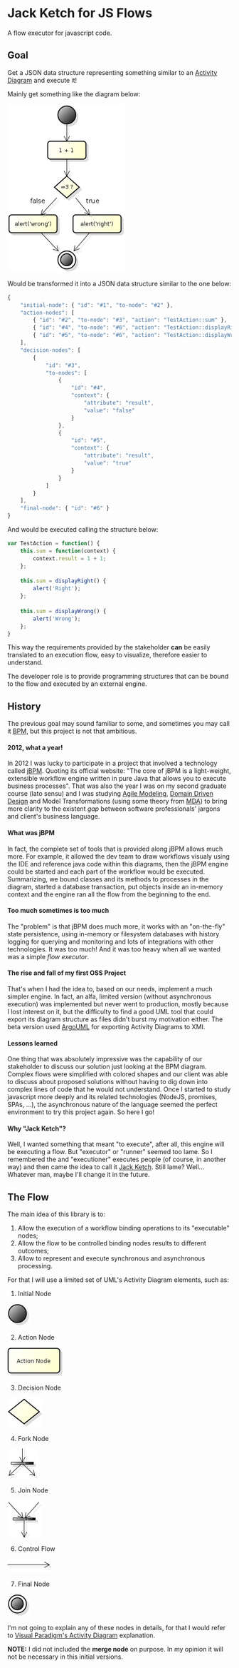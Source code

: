 # Jack Ketch for JS Flows
A flow executor for javascript code.

## Goal
Get a JSON data structure representing something similar to an [Activity Diagram](http://en.wikipedia.org/wiki/Activity_diagram "Activity Diagram") and execute it!

Mainly get something like the diagram below:

![One Plus One Flow](README/one-plus-one-flow.jpg "One Plus One")

Would be transformed it into a JSON data structure similar to the one below:

```javascript
{
    "initial-node": { "id": "#1", "to-node": "#2" },
    "action-nodes": [
        { "id": "#2", "to-node": "#3", "action": "TestAction::sum" },
        { "id": "#4", "to-node": "#6", "action": "TestAction::displayRight" },
        { "id": "#5", "to-node": "#6", "action": "TestAction::displayWrong" }        
    ],
    "decision-nodes": [
        { 
            "id": "#3", 
            "to-nodes": [
                { 
                    "id": "#4", 
                    "context": {
                        "attribute": "result",
                        "value": "false"
                    }
                },
                { 
                    "id": "#5", 
                    "context": {
                        "attribute": "result",
                        "value": "true"
                    }
                }
            ]
        }
    ],
    "final-node": { "id": "#6" }
}
```

And would be executed calling the structure below:

```javascript
var TestAction = function() {
    this.sum = function(context) {
        context.result = 1 + 1;
    };
    
    this.sum = displayRight() {
        alert('Right');
    };

    this.sum = displayWrong() {
        alert('Wrong');
    };
}
```

This way the requirements provided by the stakeholder **can** be easily translated to an execution flow, easy to visualize, therefore easier to understand.

The developer role is to provide programming structures that can be bound to the flow and executed by an external engine.

## History
The previous goal may sound familiar to some, and sometimes you may call it [BPM](http://en.wikipedia.org/wiki/Business_process_management "Business process management"), but this project is not that ambitious.

#### 2012, what a year!
In 2012 I was lucky to participate in a project that involved a technology called [jBPM](http://www.jbpm.org/ "Java Business Process Management"). Quoting its official website: "The core of jBPM is a light-weight, extensible workflow engine written in pure Java that allows you to execute business processes". That was also the year I was on my second graduate course (lato sensu) and I was studying [Agile Modeling](http://www.agilemodeling.com/ ""), [Domain Driven Design](http://dddcommunity.org/ "DDD") and Model Transformations (using some theory from [MDA](http://www.omg.org/mda/ "Model Driven Architecture")) to bring more clarity to the existent *gap* between software professionals' jargons and client's business language.

#### What was jBPM
In fact, the complete set of tools that is provided along jBPM allows much more. For example, it allowed the dev team to draw workflows visualy using the IDE and reference java code within this diagrams, then the jBPM engine could be started and each part of the workflow would be executed. Summarizing, we bound classes and its methods to processes in the diagram, started a database transaction, put objects inside an in-memory context and the engine ran all the flow from the beginning to the end.

#### Too much sometimes is too much
The "problem" is that jBPM does much more, it works with an "on-the-fly" state persistence, using in-memory or filesystem databases with history logging for querying and monitoring and lots of integrations with other technologies. It was too much! And it was too heavy when all we wanted was a simple *flow executor*.

#### The rise and fall of my first OSS Project
That's when I had the idea to, based on our needs, implement a much simpler engine. In fact, an alfa, limited version (without asynchronous execution) was implemented but never went to production, mostly because I lost interest on it, but the difficulty to find a good UML tool that could export its diagram structure as files didn't burst my motivation either. The beta version used [ArgoUML](http://argouml.tigris.org/ "") for exporting Activity Diagrams to XMI.

#### Lessons learned
One thing that was absolutely impressive was the capability of our stakeholder to discuss our solution just looking at the BPM diagram. Complex flows were simplified with colored shapes and our client was able to discuss about proposed solutions without having to dig down into complex lines of code that he would not understand. Once I started to study javascript more deeply and its related technologies (NodeJS, promises, SPAs, ...), the asynchronous nature of the language seemed the perfect environment to try this project again. So here I go!

#### Why "Jack Ketch"?
Well, I wanted something that meant "to execute", after all, this engine will be executing a flow. But "executor" or "runner" seemed too lame. So I remembered the and "executioner" executes people (of course, in another way) and then came the idea to call it [Jack Ketch](http://en.wikipedia.org/wiki/Jack_Ketch ""). Still lame? Well... Whatever man, maybe I'll change it in the future.

## The Flow
The main idea of this library is to:

1. Allow the execution of a workflow binding operations to its "executable" nodes;
2. Allow the flow to be controlled binding nodes results to different outcomes;
3. Allow to represent and execute synchronous and asynchronous processing.

For that I will use a limited set of UML's Activity Diagram elements, such as:

1. Initial Node

 ![initial-node.jpg](README/initial-node.jpg "Initial Node")

2. Action Node

 ![action-node.jpg](README/action-node.jpg "Action Node")

3. Decision Node

 ![decision-node.jpg](README/decision-node.jpg "Decision Node")

4. Fork Node

 ![fork-node.jpg](README/fork-node.jpg "Fork Node")

5. Join Node

 ![join-node.jpg](README/join-node.jpg "Join Node")
 
6. Control Flow

 ![control-flow.jpg](README/control-flow.jpg "Control Flow")

7. Final Node

 ![final-node.jpg](README/final-node.jpg "Final Node")

I'm not going to explain any of these nodes in details, for that I would refer to [Visual Paradigm's Activity Diagram](http://www.visual-paradigm.com/VPGallery/diagrams/Activity.html "Activity Diagram Explanation") explanation.

**NOTE:** I did not included the **merge node** on purpose. In my opinion it will not be necessary in this initial versions.